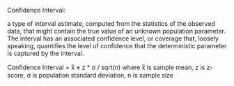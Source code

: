 Confidence Interval:

a type of interval estimate, computed from the statistics of the observed data, that might contain the true value of an unknown population parameter. The interval has an associated confidence level, or coverage that, loosely speaking, quantifies the level of confidence that the deterministic parameter is captured by the interval.

Confidence Interval = x̅ ± z * σ / sqrt(n) where x̅ is sample mean, z is z-score, σ is population standard deviation, n is sample size